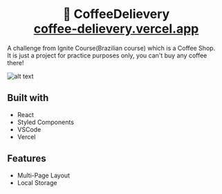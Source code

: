 <h1 align="center">
  📸 CoffeeDelievery<br/>
  <a href="https://coffee-delievery.vercel.app/" target="_blank">coffee-delievery.vercel.app</a>
</h1>

A challenge from Ignite Course(Brazilian course) which is a Coffee Shop.<br/>
It is just a project for practice purposes only, you can't buy any coffee there!

![alt text](https://github.com/brunomaruya/CoffeeDelievery/blob/main/gif/Desktop.gif)

## Built with
- React 
- Styled Components
- VSCode
- Vercel

## Features 
- Multi-Page Layout
- Local Storage
